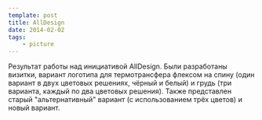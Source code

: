 ```yaml
---
template: post
title: AllDesign
date: 2014-02-02
tags:
    - picture
---
```


Результат работы над инициативой AllDesign. Были разработаны визитки, вариант логотипа для термотрансфера флексом
на спину (один вариант в двух цветовых решениях, чёрный и белый) и грудь (три варианта, каждый по два цветовых решения).
Также представлен старый "альтернативный" вариант (с использованием трёх цветов) и новый вариант.

